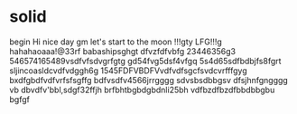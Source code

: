 # solid
begin
Hi
nice day
gm
let's start
to the moon !!!gty
LFG!!!g
hahahaoaaa!@33rf
babashipsghgt
dfvzfdfvbfg
23446356g3
546574165489vsdfvfsdvgrfgtg
gd54fvg5dsf4vfgq
5s4d65sdfbdbjfs8fgrt
sljincoasldcvdfvdggh6g
1545FDFVBDFVvdfvdfsgcfsvdcvrfffgyg
bxdfgbdfvdfvrfsfsgffg
bdfvsdfv4566jrrgggg
sdvsbsdbbgsv dfsjhnfgngggg
vb dbvdfv'bbl,sdgf32ffjh
brfbhtbgbdgbdnli25bh
vdfbzdfbzdfbbdbbgbu
bgfgf
